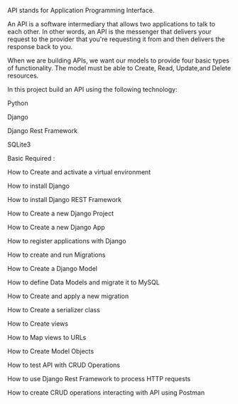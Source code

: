API stands for Application Programming Interface.

An API is a software intermediary that allows two applications to talk to each other. In other words, an API is the messenger that delivers your request to the provider that you're requesting it from and then delivers the response back to you.

When we are building APIs, we want our models to provide four basic types of functionality. The model must be able to Create, Read, Update,and Delete resources.

In this project build an API using the following technology:

Python

Django

Django Rest Framework

SQLite3

Basic Required :

How to Create and activate a virtual environment

How to install Django

How to install Django REST Framework

How to Create a new Django Project

How to Create a new Django App

How to register applications with Django

How to create and run Migrations

How to Create a Django Model

How to define Data Models and migrate it to MySQL

How to Create and apply a new migration

How to Create a serializer class

How to Create views

How to Map views to URLs

How to Create Model Objects

How to test API with CRUD Operations

How to use Django Rest Framework to process HTTP requests

How to create CRUD operations interacting with API using Postman
